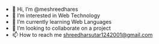 - 👋 Hi, I’m @meshreedhares
- 👀 I’m interested in Web Technology
- 🌱 I’m currently learning Web Languages
- 💞️ I’m looking to collaborate on a project
- 📫 How to reach me shreedharsutar1242001@gmail.com

<!---
meshreedhares/meshreedhares is a ✨ special ✨ repository because its `README.md` (this file) appears on your GitHub profile.
You can click the Preview link to take a look at your changes.
--->

